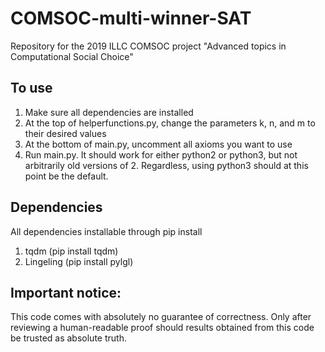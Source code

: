# COMSOC-multi-winner-SAT
Repository for the 2019 ILLC COMSOC project "Advanced topics in Computational Social Choice"

## To use

1. Make sure all dependencies are installed
2. At the top of helperfunctions.py, change the parameters k, n, and m to their desired values
3. At the bottom of main.py, uncomment all axioms you want to use
4. Run main.py. It should work for either python2 or python3, but not arbitrarily old versions of 2. Regardless, using python3 should at this point be the default.

## Dependencies

All dependencies installable through pip install

1. tqdm (pip install tqdm)
2. Lingeling (pip install pylgl)

## Important notice:

This code comes with absolutely no guarantee of correctness. Only after reviewing a human-readable proof should results obtained from this code be trusted as absolute truth.